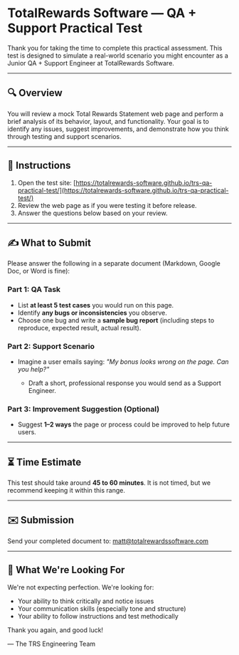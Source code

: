 # TotalRewards Software — QA + Support Practical Test

Thank you for taking the time to complete this practical assessment. This test is designed to simulate a real-world scenario you might encounter as a Junior QA + Support Engineer at TotalRewards Software.

---

## 🔍 Overview

You will review a mock Total Rewards Statement web page and perform a brief analysis of its behavior, layout, and functionality. Your goal is to identify any issues, suggest improvements, and demonstrate how you think through testing and support scenarios.

---

## 📖 Instructions

1. Open the test site: [https://totalrewards-software.github.io/trs-qa-practical-test/](https://totalrewards-software.github.io/trs-qa-practical-test/)
2. Review the web page as if you were testing it before release.
3. Answer the questions below based on your review.

---

## ✍️ What to Submit

Please answer the following in a separate document (Markdown, Google Doc, or Word is fine):

### Part 1: QA Task

* List **at least 5 test cases** you would run on this page.
* Identify **any bugs or inconsistencies** you observe.
* Choose one bug and write a **sample bug report** (including steps to reproduce, expected result, actual result).

### Part 2: Support Scenario

* Imagine a user emails saying: *"My bonus looks wrong on the page. Can you help?"*

  * Draft a short, professional response you would send as a Support Engineer.

### Part 3: Improvement Suggestion (Optional)

* Suggest **1–2 ways** the page or process could be improved to help future users.

---

## ⏳ Time Estimate

This test should take around **45 to 60 minutes**. It is not timed, but we recommend keeping it within this range.

---

## ✉️ Submission

Send your completed document to: [matt@totalrewardssoftware.com](mailto:matt@totalrewardssoftware.com)

---

## 🚀 What We're Looking For

We're not expecting perfection. We're looking for:

* Your ability to think critically and notice issues
* Your communication skills (especially tone and structure)
* Your ability to follow instructions and test methodically

Thank you again, and good luck!

— The TRS Engineering Team

